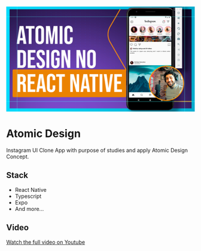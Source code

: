 ![App Screenshot](.github/cover.png)

# Atomic Design
Instagram UI Clone App with purpose of studies and apply Atomic Design Concept.


## Stack

- React Native
- Typescript
- Expo
- And more...

## Video
[Watch the full video on Youtube](https://youtu.be/su_xOZMiPKo)

 
